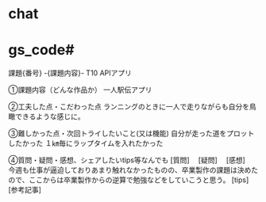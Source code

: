 # chat

# gs_code# 

課題{番号} -{課題内容}-
T10 APIアプリ

①課題内容（どんな作品か）
一人駅伝アプリ

②工夫した点・こだわった点
ランニングのときに一人で走りながらも自分を鳥瞰できるような感じに。

③難しかった点・次回トライしたいこと(又は機能)
自分が走った道をプロットしたかった
１㎞毎にラップタイムを入れたかった

④質問・疑問・感想、シェアしたいtips等なんでも
[質問]　
[疑問]　
[感想]　今週も仕事が逼迫しておりあまり触れなかったものの、卒業製作の課題は決めたので、ここからは卒業製作からの逆算で勉強などをしていこうと思う。
[tips]　
[参考記事]　


